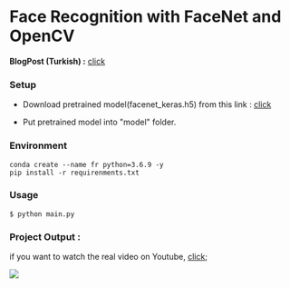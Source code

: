 # Face Recognition with FaceNet and OpenCV


**BlogPost (Turkish) :**  [click](https://medium.com/deep-learning-turkiye/facenet-ile-sherlock-ve-johnu-tan%C4%B1yal%C4%B1m-ef76c4b46e86)




### Setup

* Download pretrained model(facenet_keras.h5) from this link : [click](https://drive.google.com/drive/folders/1CJnLTh2dfjkdwOSsc6YfjsM7pBhwhYa9?usp=sharing)

* Put pretrained model into "model" folder.

### Environment

```
conda create --name fr python=3.6.9 -y
pip install -r requirenments.txt
```


### Usage

```$ python main.py```


### Project Output :

if you want to watch the real video on Youtube, <a href="http://www.youtube.com/watch?v=Wwua8ikpM1s">click</a>;

<img src="./resources/output_facenet.gif" />
